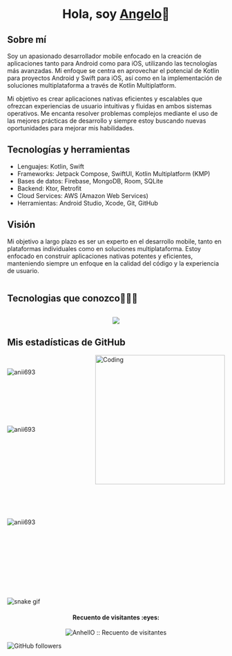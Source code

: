 <h1 align="center">Hola, soy <a href="https://angelopt.carrd.co/">Angelo</a>👋</h1>

## Sobre mí

Soy un apasionado desarrollador mobile enfocado en la creación de aplicaciones tanto para Android como para iOS, utilizando las tecnologías más avanzadas. Mi enfoque se centra en aprovechar el potencial de Kotlin para proyectos Android y Swift para iOS, así como en la implementación de soluciones multiplataforma a través de Kotlin Multiplatform.

Mi objetivo es crear aplicaciones nativas eficientes y escalables que ofrezcan experiencias de usuario intuitivas y fluidas en ambos sistemas operativos. Me encanta resolver problemas complejos mediante el uso de las mejores prácticas de desarrollo y siempre estoy buscando nuevas oportunidades para mejorar mis habilidades.

## Tecnologías y herramientas

- Lenguajes: Kotlin, Swift
- Frameworks: Jetpack Compose, SwiftUI, Kotlin Multiplatform (KMP)
- Bases de datos: Firebase, MongoDB, Room, SQLite
- Backend: Ktor, Retrofit
- Cloud Services: AWS (Amazon Web Services)
- Herramientas: Android Studio, Xcode, Git, GitHub

## Visión

Mi objetivo a largo plazo es ser un experto en el desarrollo mobile, tanto en plataformas individuales como en soluciones multiplataforma. Estoy enfocado en construir aplicaciones nativas potentes y eficientes, manteniendo siempre un enfoque en la calidad del código y la experiencia de usuario.

<div identificacion="indice de contenido del usuario">
  <de alinear="centro">
    <summary><h2 style="display: inline-block">Tecnologias que conozco👨🏻‍💻</h2></summary>
  </de>
</div>
<!--tech stack icons-->
<p align="center">
  <a href="https://skillicons.dev">
    <img src="https://skillicons.dev/icons?i=kotlin,swift,java,javascript,python,ktor,firebase,git,androidstudio,apple,windows,mongodb,sqlite,gradle,aws,github,stackoverflow,cpp,css,postgres,figma,html,bootstrap,linux,kali,ubuntu,mysql,nodejs,jquery,postman,react,kubernetes,npm,vscode,idea,pycharm,sublime,robloxstudio,lua,discord&perline=14" />
  </a>
</p>


## Mis estadísticas de GitHub

<img align="right" alt="Coding" width="300" src="https://cdn.dribbble.com/users/1277312/screenshots/14733298/media/39b1045e593737587dd60e42c8422d1f.gif" >
<br>

<p><img align="left" src="https://github-readme-stats.vercel.app/api/top-langs?username=AngeloApt&show_icons=true&theme=dark&locale=en&layout=compact" alt="anii693" /></p>

<br><br><br><br><br><br><br>
<p>&nbsp;<img align="left" src="https://github-readme-stats.vercel.app/api?username=AngeloApt&show_icons=true&theme=dark&locale=en" alt="anii693" /></p>
<br><br><br><br><br><br><br><br><br><br>

<p><img align="left" src="https://github-readme-streak-stats.herokuapp.com/?user=AngeloApt&theme=dark" alt="anii693" /></p>
<br><br><br><br><br><br><br><br><br><br>

![snake gif](https://github.com/AngeloApt/AngeloApt/blob/output/github-contribution-grid-snake.svg)

<h4 align="center">Recuento de visitantes :eyes:</h4>

<p align="center"><img src="https://profile-counter.glitch.me/{AngeloApt}/count.svg" alt="AnhellO :: Recuento de visitantes" /></p>

![GitHub followers](https://img.shields.io/github/followers/AngeloApt?style=social)
<!-- Connect with me -->
<!--h2 w

<!-- Connect with me -->
<!--h2 w
